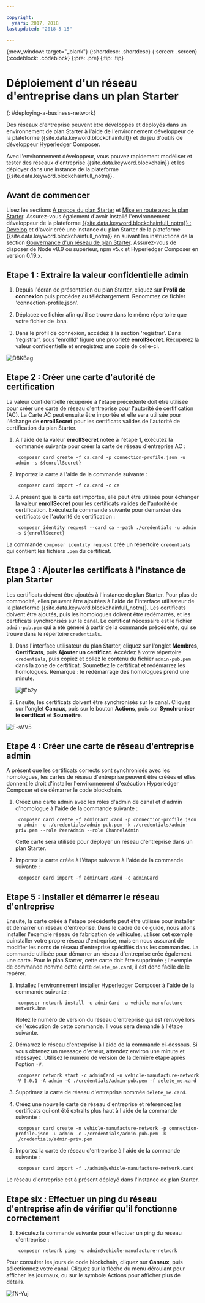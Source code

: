 ```yaml
---

copyright:
  years: 2017, 2018
lastupdated: "2018-5-15"

---
```


{:new_window: target="_blank"}
{:shortdesc: .shortdesc}
{:screen: .screen}
{:codeblock: .codeblock}
{:pre: .pre}
{:tip: .tip}

# Déploiement d'un réseau d'entreprise dans un plan Starter
{: #deploying-a-business-network}

Des réseaux d'entreprise peuvent être développés et déployés dans un environnement de plan Starter à l'aide de l'environnement développeur de la plateforme {{site.data.keyword.blockchainfull}} et du jeu d'outils de développeur Hyperledger Composer.

Avec l'environnement développeur, vous pouvez rapidement modéliser et tester des réseaux d'entreprise {{site.data.keyword.blockchain}} et les déployer dans une instance de la plateforme {{site.data.keyword.blockchainfull_notm}}.

## Avant de commencer

Lisez les sections [A propos du plan Starter](./starter_plan.html) et [Mise en route avec le plan Starter](./get_start_starter_plan.html). Assurez-vous également d'avoir installé l'environnement développeur de la plateforme [{{site.data.keyword.blockchainfull_notm}} : Develop](./develop_install.html) et d'avoir créé une instance du plan Starter de la plateforme {{site.data.keyword.blockchainfull_notm}} en suivant les instructions de la section [Gouvernance d'un réseau de plan Starter](./get_start_starter_plan.html). Assurez-vous de disposer de Node v8.9 ou supérieur, npm v5.x et Hyperledger Composer en version 0.19.x.


## Etape 1 : Extraire la valeur confidentielle admin

1. Depuis l'écran de présentation du plan Starter, cliquez sur **Profil de connexion** puis procédez au téléchargement. Renommez ce fichier 'connection-profile.json'.

2. Déplacez ce fichier afin qu'il se trouve dans le même répertoire que votre fichier de .bna.

3. Dans le profil de connexion, accédez à la section 'registrar'. Dans 'registrar', sous 'enrollId' figure une propriété **enrollSecret**. Récupérez la valeur confidentielle et enregistrez une copie de celle-ci.

![D8KBag](https://i.makeagif.com/media/4-12-2018/D8KBag.gif)


## Etape 2 : Créer une carte d'autorité de certification

La valeur confidentielle récupérée à l'étape précédente doit être utilisée pour créer une carte de réseau d'entreprise pour l'autorité de certification (AC). La Carte AC peut ensuite être importée et elle sera utilisée pour l'échange de **enrollSecret** pour les certificats valides de l'autorité de certification du plan Starter. 

1. A l'aide de la valeur **enrollSecret** notée à l'étape 1, exécutez la commande suivante pour créer la carte de réseau d'entreprise AC :

        composer card create -f ca.card -p connection-profile.json -u admin -s ${enrollSecret}

2. Importez la carte à l'aide de la commande suivante :

        composer card import -f ca.card -c ca

3. A présent que la carte est importée, elle peut être utilisée pour échanger la valeur **enrollSecret** pour les certificats valides de l'autorité de certification. Exécutez la commande suivante pour demander des certificats de l'autorité de certification :

        composer identity request --card ca --path ./credentials -u admin -s ${enrollSecret}

La commande `composer identity request` crée un répertoire `credentials` qui contient les fichiers `.pem` du certificat.

## Etape 3 : Ajouter les certificats à l'instance de plan Starter

Les certificats doivent être ajoutés à l'instance de plan Starter. Pour plus de commodité, elles peuvent être ajoutées à l'aide de l'interface utilisateur de la plateforme {{site.data.keyword.blockchainfull_notm}}. Les certificats doivent être ajoutés, puis les homologues doivent être redémarrés, et les certificats synchronisés sur le canal. Le certificat nécessaire est le fichier `admin-pub.pem` qui a été généré à partir de la commande précédente, qui se trouve dans le répertoire `credentials`.

1. Dans l'interface utilisateur du plan Starter, cliquez sur l'onglet **Membres**, **Certificats**, puis **Ajouter un certificat**. Accédez à votre répertoire `credentials`, puis copiez et collez le contenu du fichier `admin-pub.pem` dans la zone de certificat. Soumettez le certificat et redémarrez les homologues. Remarque : le redémarrage des homologues prend une minute.

    ![jlEb2y](https://i.makeagif.com/media/4-12-2018/jlEb2y.gif)

2. Ensuite, les certificats doivent être synchronisés sur le canal. Cliquez sur l'onglet **Canaux**, puis sur le bouton **Actions**, puis sur **Synchroniser le certificat** et **Soumettre**.

![E-sVV5](https://i.makeagif.com/media/4-12-2018/E-sVV5.gif)

## Etape 4 : Créer une carte de réseau d'entreprise admin

A présent que les certificats corrects sont synchronisés avec les homologues, les cartes de réseau d'entreprise peuvent être créées et elles donnent le droit d'installer l'environnement d'exécution Hyperledger Composer et de démarrer le code blockchain.

1. Créez une carte admin avec les rôles d'admin de canal et d'admin d'homologue à l'aide de la commande suivante :

        composer card create -f adminCard.card -p connection-profile.json -u admin -c ./credentials/admin-pub.pem -k ./credentials/admin-priv.pem --role PeerAdmin --role ChannelAdmin

    Cette carte sera utilisée pour déployer un réseau d'entreprise dans un plan Starter.

2. Importez la carte créée à l'étape suivante à l'aide de la commande suivante :

        composer card import -f adminCard.card -c adminCard

## Etape 5 : Installer et démarrer le réseau d'entreprise

Ensuite, la carte créée à l'étape précédente peut être utilisée pour installer et démarrer un réseau d'entreprise. Dans le cadre de ce guide, nous allons installer l'exemple réseau de fabrication de véhicules, utiliser cet exemple ouinstaller votre propre réseau d'entreprise, mais en nous assurant de modifier les noms de réseau d'entreprise spécifiés dans les commandes. La commande utilisée pour démarrer un réseau d'entreprise crée également une carte. Pour le plan Starter, cette carte doit être supprimée ; l'exemple de commande nomme cette carte `delete_me.card`, il est donc facile de le repérer.

1. Installez l'environnement installer Hyperledger Composer à l'aide de la commande suivante :

        composer network install -c adminCard -a vehicle-manufacture-network.bna

    Notez le numéro de version du réseau d'entreprise qui est renvoyé lors de l'exécution de cette commande. Il vous sera demandé à l'étape suivante.

2. Démarrez le réseau d'entreprise à l'aide de la commande ci-dessous. Si vous obtenez un message d'erreur, attendez environ une minute et réessayez. Utilisez le numéro de version de la dernière étape après l'option `-V`.

        composer network start -c adminCard -n vehicle-manufacture-network -V 0.0.1 -A admin -C ./credentials/admin-pub.pem -f delete_me.card

3. Supprimez la carte de réseau d'entreprise nommée `delete_me.card`.

4. Créez une nouvelle carte de réseau d'entreprise et référencez les certificats qui ont été extraits plus haut à l'aide de la commande suivante : 

        composer card create -n vehicle-manufacture-network -p connection-profile.json -u admin -c ./credentials/admin-pub.pem -k ./credentials/admin-priv.pem

5. Importez la carte de réseau d'entreprise à l'aide de la commande suivante :

        composer card import -f ./admin@vehicle-manufacture-network.card

Le réseau d'entreprise est à présent déployé dans l'instance de plan Starter.

## Etape six : Effectuer un ping du réseau d'entreprise afin de vérifier qu'il fonctionne correctement

1. Exécutez la commande suivante pour effectuer un ping du réseau d'entreprise :

        composer network ping -c admin@vehicle-manufacture-network

Pour consulter les jours de code blockchain, cliquez sur **Canaux**, puis sélectionnez votre canal. Cliquez sur la flèche du menu déroulant pour afficher les journaux, ou sur le symbole Actions pour afficher plus de détails.

![fN-Yuj](https://i.makeagif.com/media/4-13-2018/fN-Yuj.gif)
